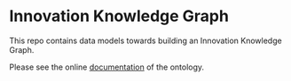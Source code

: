 # Innovation Knowledge Graph

This repo contains data models towards building an Innovation Knowledge Graph.

Please see the online <a href="https://atejerolopez.github.io/innovation_knowledge_graph/">documentation</a> of the ontology.